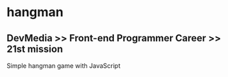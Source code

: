 # hangman
## DevMedia >> Front-end Programmer Career >> 21st mission

Simple hangman game with JavaScript
